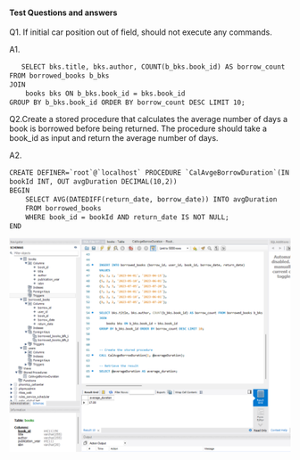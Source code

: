 #### Test Questions and answers
Q1. If initial car position out of field, should not execute any commands.

A1. 
```db2
   SELECT bks.title, bks.author, COUNT(b_bks.book_id) AS borrow_count FROM borrowed_books b_bks
JOIN
    books bks ON b_bks.book_id = bks.book_id
GROUP BY b_bks.book_id ORDER BY borrow_count DESC LIMIT 10;
```
Q2.Create a stored procedure that calculates the average number of days a book is borrowed before being returned. The procedure should take a book_id as input and return the average number of days.

A2.
```db2
CREATE DEFINER=`root`@`localhost` PROCEDURE `CalAvgeBorrowDuration`(IN bookId INT, OUT avgDuration DECIMAL(10,2))
BEGIN
    SELECT AVG(DATEDIFF(return_date, borrow_date)) INTO avgDuration
    FROM borrowed_books
    WHERE book_id = bookId AND return_date IS NOT NULL;
END
```
![demo](images/sql_q2_answer.png)
